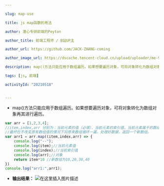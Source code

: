 ```yaml
---

slug: map-use

title: js map函数的用法

author: 潜心专研前端的Peyton

author_title: 前端工程师 / B站UP主

author_url: https://github.com/JACK-ZHANG-coming

author_image_url: https://dscache.tencent-cloud.cn/upload/uploader/me-92a68e681ce3e4498e0f4b495c7fff699f3e5dd2.png

description: map()方法只能应用于数组遍历。如果想要遍历对象，可将对象转化为数组对象再其进行遍历。下面让我们来了解map的用法吧~

tags: [js, 前端]

activityId: "20210518"


---
```




 - map()方法只能应用于数组遍历。如果想要遍历对象，可将对象转化为数组对象再其进行遍历。

```javascript
var arr = [1,2,3,4];
//item,index,arr 分别为：当前元素的值（必填），当前元素的索引值，当前元素属于的数组对象
//最终在不改变原有数组值的情况下将原来数组循环一遍，处理好数据，返回一个新数组。
var arr1 = arr.map((item,index,arr) => {
    console.log("--");
    console.log(item);//当前元素值
    console.log(index);//当前索引值
    console.log(arr);//对象
    return item*10 //新数组为10,20,30,40
})
console.log("arr1:",arr1);
```

 - **输出结果：**
![在这里插入图片描述](https://img-blog.csdnimg.cn/20200901150019426.png?x-oss-process=image/watermark,type_ZmFuZ3poZW5naGVpdGk,shadow_10,text_aHR0cHM6Ly9ibG9nLmNzZG4ubmV0L3dlaXhpbl80MzIwNzEwMw==,size_16,color_FFFFFF,t_70#pic_center)